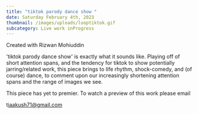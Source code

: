 ```yaml
---
title: "tiktok parody dance show "
date: Saturday February 4th, 2023
thumbnail: /images/uploads/looptiktok.gif
subcategory: Live work inProgress
---
```

C﻿reated with Rizwan Mohiuddin 



't﻿iktok parody dance show' is exactly what it sounds like. Playing off of short attention spans, and the tendency for tiktok to show potentially jarring/related work, this piece brings to life rhythm, shock-comedy, and (of course) dance, to comment upon our increasingly shortening attention spans and the range of images we see. 



T﻿his piece has yet to premier. To watch a preview of this work please email 

t﻿iaakush71@gmail.com